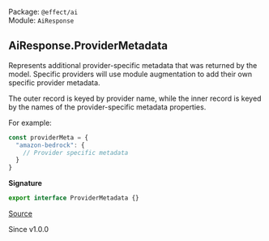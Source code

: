 Package: `@effect/ai`<br />
Module: `AiResponse`<br />

## AiResponse.ProviderMetadata

Represents additional provider-specific metadata that was returned by the
model. Specific providers will use module augmentation to add their own
specific provider metadata.

The outer record is keyed by provider name, while the inner record is keyed
by the names of the provider-specific metadata properties.

For example:

```ts
const providerMeta = {
  "amazon-bedrock": {
    // Provider specific metadata
  }
}
```

**Signature**

```ts
export interface ProviderMetadata {}
```

[Source](https://github.com/Effect-TS/effect/tree/main/packages/ai/ai/src/AiResponse.ts#L673)

Since v1.0.0